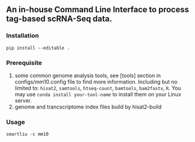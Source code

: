 ## An in-house Command Line Interface to process tag-based scRNA-Seq data.

### Installation
`pip install --editable .`
### Prerequisite
1. some common genome analysis tools, see [tools] section in configs/mm10.config file to find more information.
   Including but no limited to: `hisat2`, `samtools`, `htseq-count`, `bamtools`, `bam2fastx`, `R`.
   You may use `conda install your-tool-name` to install them on your Linux server.
2. genome and trancscriptome index files build by hisat2-build
### Usage
`smartliu -c mm10`
